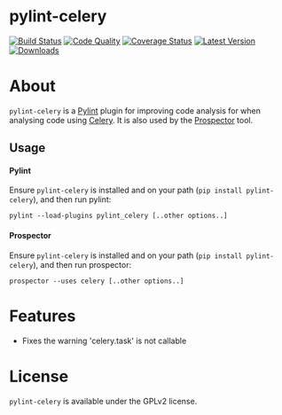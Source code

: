 pylint-celery
=============

[![Build Status](https://travis-ci.org/landscapeio/pylint-celery.png?branch=master)](https://travis-ci.org/landscapeio/pylint-celery)
[![Code Quality](https://landscape.io/github/landscapeio/pylint-celery/master/landscape.png)](https://landscape.io/github/landscapeio/pylint-celery)
[![Coverage Status](https://coveralls.io/repos/landscapeio/pylint-celery/badge.png)](https://coveralls.io/r/landscapeio/pylint-celery)
[![Latest Version](https://pypip.in/v/pylint-celery/badge.png)](https://crate.io/packages/pylint-celery)
[![Downloads](https://pypip.in/d/pylint-celery/badge.png)](https://crate.io/packages/pylint-celery)

# About

`pylint-celery` is a [Pylint](http://pylint.org) plugin for improving code analysis for when analysing code using [Celery](http://celeryproject.org). It is also used by the [Prospector](https://github.com/landscapeio/prospector) tool.

## Usage

#### Pylint

Ensure `pylint-celery` is installed and on your path (`pip install pylint-celery`), and then run pylint:

```
pylint --load-plugins pylint_celery [..other options..]
```

#### Prospector

Ensure `pylint-celery` is installed and on your path (`pip install pylint-celery`), and then run prospector:

```
prospector --uses celery [..other options..]
```

# Features

* Fixes the warning 'celery.task' is not callable

# License

`pylint-celery` is available under the GPLv2 license.
